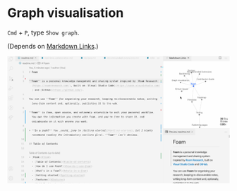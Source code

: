 # Graph visualisation

`Cmd` + `P`, type `Show graph`.

(Depends on [Markdown Links](https://marketplace.visualstudio.com/items?itemName=tchayen.markdown-links).)

![Demo of graph visualiser](assets/images/foam-navigation-demo.gif)

[//begin]: # "Autogenerated link references for markdown compatibility"
[wiki-links]: wiki-links "Wiki Links"
[todo]: todo "Todo"
[//end]: # "Autogenerated link references"
